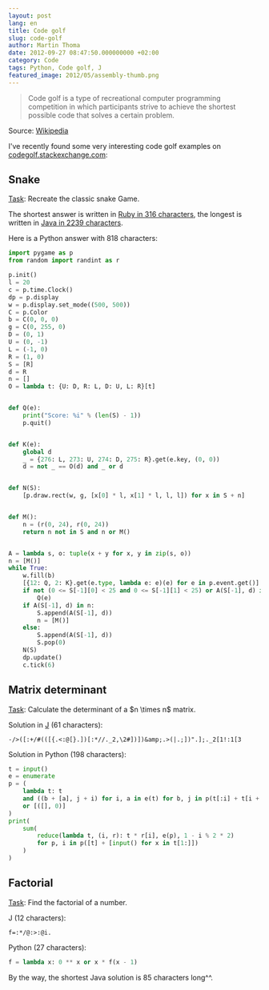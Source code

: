 ```yaml
---
layout: post
lang: en
title: Code golf
slug: code-golf
author: Martin Thoma
date: 2012-09-27 08:47:50.000000000 +02:00
category: Code
tags: Python, Code golf, J
featured_image: 2012/05/assembly-thumb.png
---
```

<blockquote>Code golf is a type of recreational computer programming competition in which participants strive to achieve the shortest possible code that solves a certain problem.</blockquote>
Source: <a href="http://en.wikipedia.org/wiki/Code_golf">Wikipedia</a>

I've recently found some very interesting code golf examples on <a href="http://codegolf.stackexchange.com">codegolf.stackexchange.com</a>:

<h2>Snake</h2>
<a href="http://codegolf.stackexchange.com/q/7241/5240">Task</a>: Recreate the classic snake Game.

The shortest answer is written in <a href="http://codegolf.stackexchange.com/a/7260/5240">Ruby in 316 characters</a>, the longest is written in <a href="http://codegolf.stackexchange.com/a/7255/5240">Java in 2239 characters</a>.

Here is a Python answer with 818 characters:

```python
import pygame as p
from random import randint as r

p.init()
l = 20
c = p.time.Clock()
dp = p.display
w = p.display.set_mode((500, 500))
C = p.Color
b = C(0, 0, 0)
g = C(0, 255, 0)
D = (0, 1)
U = (0, -1)
L = (-1, 0)
R = (1, 0)
S = [R]
d = R
n = []
O = lambda t: {U: D, R: L, D: U, L: R}[t]


def Q(e):
    print("Score: %i" % (len(S) - 1))
    p.quit()


def K(e):
    global d
    _ = {276: L, 273: U, 274: D, 275: R}.get(e.key, (0, 0))
    d = not _ == O(d) and _ or d


def N(S):
    [p.draw.rect(w, g, [x[0] * l, x[1] * l, l, l]) for x in S + n]


def M():
    n = (r(0, 24), r(0, 24))
    return n not in S and n or M()


A = lambda s, o: tuple(x + y for x, y in zip(s, o))
n = [M()]
while True:
    w.fill(b)
    [{12: Q, 2: K}.get(e.type, lambda e: e)(e) for e in p.event.get()]
    if not (0 <= S[-1][0] < 25 and 0 <= S[-1][1] < 25) or A(S[-1], d) in S:
        Q(e)
    if A(S[-1], d) in n:
        S.append(A(S[-1], d))
        n = [M()]
    else:
        S.append(A(S[-1], d))
        S.pop(0)
    N(S)
    dp.update()
    c.tick(6)
```

<h2>Matrix determinant</h2>
<a href="http://codegolf.stackexchange.com/q/8405/5240">Task</a>: Calculate the determinant of a $n \times n$ matrix.

Solution in <a href="http://en.wikipedia.org/wiki/J_(programming_language)">J</a> (61 characters):
```text
-/>([:+/#(([{.<:@[}.])[:*//._2,\2#])])&amp;.>(|.;])".];._2[1!:1[3
```

Solution in Python (198 characters):
```python
t = input()
e = enumerate
p = (
    lambda t: t
    and ((b + [a], j + i) for i, a in e(t) for b, j in p(t[:i] + t[i + 1 :]))
    or [([], 0)]
)
print(
    sum(
        reduce(lambda t, (i, r): t * r[i], e(p), 1 - i % 2 * 2)
        for p, i in p([t] + [input() for x in t[1:]])
    )
)
```

<h2>Factorial</h2>
<a href="http://codegolf.stackexchange.com/q/607/5240">Task</a>: Find the factorial of a number.

J (12 characters):
```text
f=:*/@:>:@i.
```

Python (27 characters):
```python
f = lambda x: 0 ** x or x * f(x - 1)
```

By the way, the shortest Java solution is 85 characters long^^.
